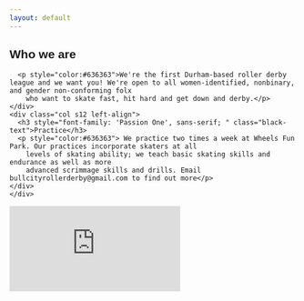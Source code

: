 ```yaml
---
layout: default
---
```


<div class="container">
<div class="section">
  <div class="row">
    <div class="col s12 left-align">
      <h2 style="font-family: 'Passion One', sans-serif; " class="black-text">Who we are</h2>

      <p style="color:#636363">We're the first Durham-based roller derby league and we want you! We're open to all women-identified, nonbinary, and gender non-conforming folx
        who want to skate fast, hit hard and get down and derby.</p>
    </div>
    <div class="col s12 left-align">
      <h3 style="font-family: 'Passion One', sans-serif; " class="black-text">Practice</h3>
      <p style="color:#636363"> We practice two times a week at Wheels Fun Park. Our practices incorporate skaters at all
        levels of skating ability; we teach basic skating skills and endurance as well as more
        advanced scrimmage skills and drills. Email bullcityrollerderby@gmail.com to find out more</p>
    </div>
    </div>
  </div>
  <div class='embed-container2 video-container' style="height: 400px;"><iframe src="https://player.vimeo.com/video/275679260" frameborder="0" autoplay="1" webkitallowfullscreen mozallowfullscreen allowfullscreen></iframe></div>
  <br><br><br><br>
</div>
